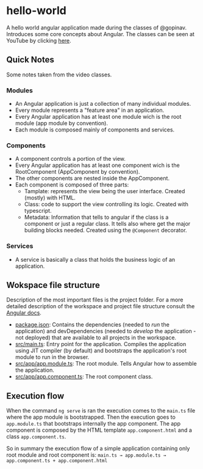 # hello-world

A hello world angular application made during the classes of @gopinav. Introduces some core concepts about Angular.
The classes can be seen at YouTube by clicking [here](https://www.youtube.com/playlist?list=PLC3y8-rFHvwhBRAgFinJR8KHIrCdTkZcZ).

## Quick Notes

Some notes taken from the video classes.

### Modules

* An Angular application is just a collection of many individual modules.
* Every module represents a "feature area" in an application.
* Every Angular application has at least one module wich is the root module (app module by convention).
* Each module is composed mainly of components and services.

### Components

* A component controls a portion of the view.
* Every Angular application has at least one component wich is the RootComponent (AppComponent by convention).
* The other components are nested inside the AppComponent.
* Each component is composed of three parts:
    * Tamplate: represents the view being the user interface. Created (mostly) with HTML.
    * Class: code to support the view controlling its logic. Created with typescript.
    * Metadata: Information that tells to angular if the class is a component or just a regular class. It tells also where get the major building blocks needed. Created using the `@Component` decorator.

### Services

* A service is basically a class that holds the business logic of an application.

## Wokspace file structure

Description of the most important files is the project folder.
For a more detailed description of the workspace and project file structure consult the [Angular docs](https://angular.io/guide/file-structure).

* [package.json](): Contains the dependencies (needed to *run* the application) and devDependencies (needed to *develop* the application - not deployed) that are available to all projects in the workspace.
* [src/main.ts](): Entry point for the application. Compiles the application using JIT compiler (by default) and bootstraps the application's root module to run in the browser.
* [src/app/app.module.ts](): The root module. Tells Angular how to assemble the application.
* [src/app/app.component.ts](): The root component class.

## Execution flow

When the command `ng serve` is ran the execution comes to the `main.ts` file where the app module is bootstrapped. Then the execution goes to `app.module.ts` that bootstraps internally the app component. The app component is composed by the HTML template `app.component.html` and a class `app.component.ts`.

So in summary the execution flow of a simple application containing only root module and root component is:
```main.ts → app.module.ts → app.component.ts + app.component.html```
